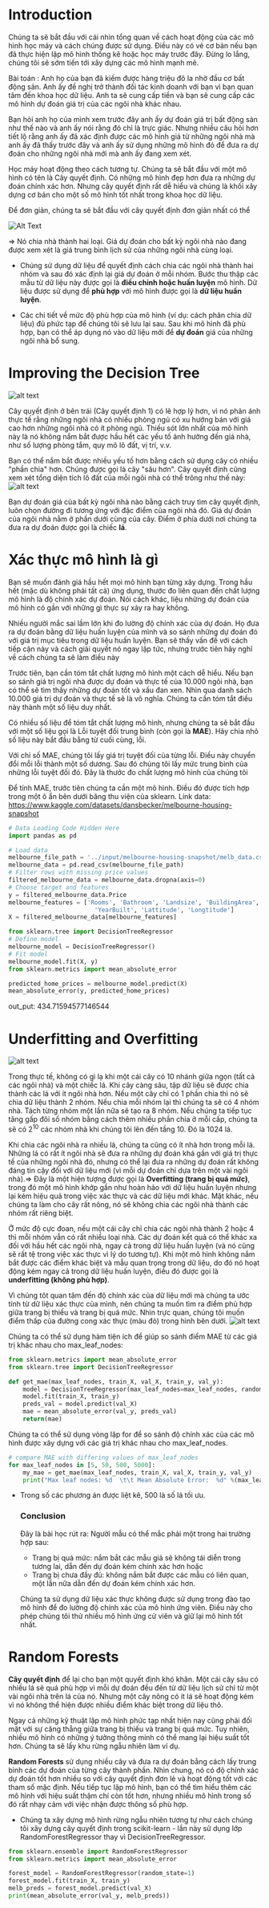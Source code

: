 # Introduction
Chúng ta sẽ bắt đầu với cái nhìn tổng quan về cách hoạt động của các mô hình học máy và cách chúng được sử dụng. Điều này có vẻ cơ bản nếu bạn đã thực hiện lập mô hình thống kê hoặc học máy trước đây. Đừng lo lắng, chúng tôi sẽ sớm tiến tới xây dựng các mô hình mạnh mẽ.

Bài toán : Anh họ của bạn đã kiếm được hàng triệu đô la nhờ đầu cơ bất động sản. Anh ấy đề nghị trở thành đối tác kinh doanh với bạn vì bạn quan tâm đến khoa học dữ liệu. Anh ta sẽ cung cấp tiền và bạn sẽ cung cấp các mô hình dự đoán giá trị của các ngôi nhà khác nhau.

Bạn hỏi anh họ của mình xem trước đây anh ấy dự đoán giá trị bất động sản như thế nào và anh ấy nói rằng đó chỉ là trực giác. Nhưng nhiều câu hỏi hơn tiết lộ rằng anh ấy đã xác định được các mô hình giá từ những ngôi nhà mà anh ấy đã thấy trước đây và anh ấy sử dụng những mô hình đó để đưa ra dự đoán cho những ngôi nhà mới mà anh ấy đang xem xét.

Học máy hoạt động theo cách tương tự. Chúng ta sẽ bắt đầu với một mô hình có tên là Cây quyết định. Có những mô hình đẹp hơn đưa ra những dự đoán chính xác hơn. Nhưng cây quyết định rất dễ hiểu và chúng là khối xây dựng cơ bản cho một số mô hình tốt nhất trong khoa học dữ liệu. 

Để đơn giản, chúng ta sẽ bắt đầu với cây quyết định đơn giản nhất có thể

![Alt Text](https://storage.googleapis.com/kaggle-media/learn/images/7tsb5b1.png)

=> Nó chia nhà thành hai loại. Giá dự đoán cho bất kỳ ngôi nhà nào đang được xem xét là giá trung bình lịch sử của những ngôi nhà cùng loại.

- Chúng sử dụng dữ liệu để quyết định cách chia các ngôi nhà thành hai nhóm và sau đó xác định lại giá dự đoán ở mỗi nhóm. Bước thu thập các mẫu từ dữ liệu này được gọi là **điều chỉnh hoặc huấn luyện** mô hình. Dữ liệu được sử dụng để **phù hợp** với mô hình được gọi là **dữ liệu huấn luyện**.

- Các chi tiết về mức độ phù hợp của mô hình (ví dụ: cách phân chia dữ liệu) đủ phức tạp để chúng tôi sẽ lưu lại sau. Sau khi mô hình đã phù hợp, bạn có thể áp dụng nó vào dữ liệu mới để **dự đoán** giá của những ngôi nhà bổ sung.
# Improving the Decision Tree
![alt text](https://storage.googleapis.com/kaggle-media/learn/images/prAjgku.png)   

Cây quyết định ở bên trái (Cây quyết định 1) có lẽ hợp lý hơn, vì nó phản ánh thực tế rằng những ngôi nhà có nhiều phòng ngủ có xu hướng bán với giá cao hơn những ngôi nhà có ít phòng ngủ. Thiếu sót lớn nhất của mô hình này là nó không nắm bắt được hầu hết các yếu tố ảnh hưởng đến giá nhà, như số lượng phòng tắm, quy mô lô đất, vị trí, v.v.

Bạn có thể nắm bắt được nhiều yếu tố hơn bằng cách sử dụng cây có nhiều "phần chia" hơn. Chúng được gọi là cây "sâu hơn". Cây quyết định cũng xem xét tổng diện tích lô đất của mỗi ngôi nhà có thể trông như thế này:
![alt text](https://storage.googleapis.com/kaggle-media/learn/images/R3ywQsR.png)

Bạn dự đoán giá của bất kỳ ngôi nhà nào bằng cách truy tìm cây quyết định, luôn chọn đường đi tương ứng với đặc điểm của ngôi nhà đó. Giá dự đoán của ngôi nhà nằm ở phần dưới cùng của cây. Điểm ở phía dưới nơi chúng ta đưa ra dự đoán được gọi là chiếc **lá**.
# Xác thực mô hình là gì
Bạn sẽ muốn đánh giá hầu hết mọi mô hình bạn từng xây dựng. Trong hầu hết (mặc dù không phải tất cả) ứng dụng, thước đo liên quan đến chất lượng mô hình là độ chính xác dự đoán. Nói cách khác, liệu những dự đoán của mô hình có gần với những gì thực sự xảy ra hay không.

Nhiều người mắc sai lầm lớn khi đo lường độ chính xác của dự đoán. Họ đưa ra dự đoán bằng dữ liệu huấn luyện của mình và so sánh những dự đoán đó với giá trị mục tiêu trong dữ liệu huấn luyện. Bạn sẽ thấy vấn đề với cách tiếp cận này và cách giải quyết nó ngay lập tức, nhưng trước tiên hãy nghĩ về cách chúng ta sẽ làm điều này

Trước tiên, bạn cần tóm tắt chất lượng mô hình một cách dễ hiểu. Nếu bạn so sánh giá trị ngôi nhà được dự đoán và thực tế của 10.000 ngôi nhà, bạn có thể sẽ tìm thấy những dự đoán tốt và xấu đan xen. Nhìn qua danh sách 10.000 giá trị dự đoán và thực tế sẽ là vô nghĩa. Chúng ta cần tóm tắt điều này thành một số liệu duy nhất.

Có nhiều số liệu để tóm tắt chất lượng mô hình, nhưng chúng ta sẽ bắt đầu với một số liệu gọi là Lỗi tuyệt đối trung bình (còn gọi là **MAE**). Hãy chia nhỏ số liệu này bắt đầu bằng từ cuối cùng, lỗi.

Với chỉ số MAE, chúng tôi lấy giá trị tuyệt đối của từng lỗi. Điều này chuyển đổi mỗi lỗi thành một số dương. Sau đó chúng tôi lấy mức trung bình của những lỗi tuyệt đối đó. Đây là thước đo chất lượng mô hình của chúng tôi

Để tính MAE, trước tiên chúng ta cần một mô hình. Điều đó được tích hợp trong một ô ẩn bên dưới băng thu viện của sklearn.
Link data: <https://www.kaggle.com/datasets/dansbecker/melbourne-housing-snapshot>
```python
# Data Loading Code Hidden Here
import pandas as pd

# Load data
melbourne_file_path = '../input/melbourne-housing-snapshot/melb_data.csv'
melbourne_data = pd.read_csv(melbourne_file_path) 
# Filter rows with missing price values
filtered_melbourne_data = melbourne_data.dropna(axis=0)
# Choose target and features
y = filtered_melbourne_data.Price
melbourne_features = ['Rooms', 'Bathroom', 'Landsize', 'BuildingArea', 
                        'YearBuilt', 'Lattitude', 'Longtitude']
X = filtered_melbourne_data[melbourne_features]
```
```python
from sklearn.tree import DecisionTreeRegressor
# Define model
melbourne_model = DecisionTreeRegressor()
# Fit model
melbourne_model.fit(X, y)
from sklearn.metrics import mean_absolute_error

predicted_home_prices = melbourne_model.predict(X)
mean_absolute_error(y, predicted_home_prices)
```
out_put: 434.71594577146544
# Underfitting and Overfitting
![alt text](https://storage.googleapis.com/kaggle-media/learn/images/R3ywQsR.png)

Trong thực tế, không có gì lạ khi một cái cây có 10 nhánh giữa ngọn (tất cả các ngôi nhà) và một chiếc lá. Khi cây càng sâu, tập dữ liệu sẽ được chia thành các lá với ít ngôi nhà hơn. Nếu một cây chỉ có 1 phần chia thì nó sẽ chia dữ liệu thành 2 nhóm. Nếu chia mỗi nhóm lại thì chúng ta sẽ có 4 nhóm nhà. Tách từng nhóm một lần nữa sẽ tạo ra 8 nhóm. Nếu chúng ta tiếp tục tăng gấp đôi số nhóm bằng cách thêm nhiều phần chia ở mỗi cấp, chúng ta sẽ có $2^{10}$ các nhóm nhà khi chúng tôi lên đến tầng 10. Đó là 1024 lá.

Khi chia các ngôi nhà ra nhiều lá, chúng ta cũng có ít nhà hơn trong mỗi lá. Những lá có rất ít ngôi nhà sẽ đưa ra những dự đoán khá gần với giá trị thực tế của những ngôi nhà đó, nhưng có thể lại đưa ra những dự đoán rất không đáng tin cậy đối với dữ liệu mới (vì mỗi dự đoán chỉ dựa trên một vài ngôi nhà).=> Đây là một hiện tượng được gọi là **Overfitting (trang bị quá mức)**, trong đó một mô hình khớp gần như hoàn hảo với dữ liệu huấn luyện nhưng lại kém hiệu quả trong việc xác thực và các dữ liệu mới khác. Mặt khác, nếu chúng ta làm cho cây rất nông, nó sẽ không chia các ngôi nhà thành các nhóm rất riêng biệt.

Ở mức độ cực đoan, nếu một cái cây chỉ chia các ngôi nhà thành 2 hoặc 4 thì mỗi nhóm vẫn có rất nhiều loại nhà. Các dự đoán kết quả có thể khác xa đối với hầu hết các ngôi nhà, ngay cả trong dữ liệu huấn luyện (và nó cũng sẽ rất tệ trong việc xác thực vì lý do tương tự). Khi một mô hình không nắm bắt được các điểm khác biệt và mẫu quan trọng trong dữ liệu, do đó nó hoạt động kém ngay cả trong dữ liệu huấn luyện, điều đó được gọi là **underfitting (không phù hợp)**.

Vì chúng tôt quan tâm đến độ chính xác của dữ liệu mới mà chúng ta ước tính từ dữ liệu xác thực của mình, nên chúng ta muốn tìm ra điểm phù hợp giữa trang bị thiếu và trang bị quá mức. Nhìn trực quan, chúng tôi muốn điểm thấp của đường cong xác thực (màu đỏ) trong hình bên dưới. 
![alt text](https://storage.googleapis.com/kaggle-media/learn/images/AXSEOfI.png)

Chúng ta có thể sử dụng hàm tiện ích để giúp so sánh điểm MAE từ các giá trị khác nhau cho max_leaf_nodes:
```python
from sklearn.metrics import mean_absolute_error
from sklearn.tree import DecisionTreeRegressor

def get_mae(max_leaf_nodes, train_X, val_X, train_y, val_y):
    model = DecisionTreeRegressor(max_leaf_nodes=max_leaf_nodes, random_state=0)
    model.fit(train_X, train_y)
    preds_val = model.predict(val_X)
    mae = mean_absolute_error(val_y, preds_val)
    return(mae)
```
Chúng ta có thể sử dụng vòng lặp for để so sánh độ chính xác của các mô hình được xây dựng với các giá trị khác nhau cho max_leaf_nodes.
```python
# compare MAE with differing values of max_leaf_nodes
for max_leaf_nodes in [5, 50, 500, 5000]:
    my_mae = get_mae(max_leaf_nodes, train_X, val_X, train_y, val_y)
    print("Max leaf nodes: %d  \t\t Mean Absolute Error:  %d" %(max_leaf_nodes, my_mae))
```
- Trong số các phương án được liệt kê, 500 là số lá tối ưu.
   ### Conclusion
    Đây là bài học rút ra: Người mẫu có thể mắc phải một trong hai trường hợp sau:

    - Trang bị quá mức: nắm bắt các mẫu giả sẽ không tái diễn trong tương lai, dẫn đến dự đoán kém chính xác hơn hoặc
    - Trang bị chưa đầy đủ: không nắm bắt được các mẫu có liên quan, một lần nữa dẫn đến dự đoán kém chính xác hơn.
    
    Chúng ta sử dụng dữ liệu xác thực không được sử dụng trong đào tạo mô hình để đo lường độ chính xác của mô hình ứng viên. Điều này cho phép chúng tôi thử nhiều mô hình ứng cử viên và giữ lại mô hình tốt nhất.
# Random Forests
**Cây quyết định** để lại cho bạn một quyết định khó khăn. Một cái cây sâu có nhiều lá sẽ quá phù hợp vì mỗi dự đoán đều đến từ dữ liệu lịch sử chỉ từ một vài ngôi nhà trên lá của nó. Nhưng một cây nông có ít lá sẽ hoạt động kém vì nó không thể hiện được nhiều điểm khác biệt trong dữ liệu thô.

Ngay cả những kỹ thuật lập mô hình phức tạp nhất hiện nay cũng phải đối mặt với sự căng thẳng giữa trang bị thiếu và trang bị quá mức. Tuy nhiên, nhiều mô hình có những ý tưởng thông minh có thể mang lại hiệu suất tốt hơn. Chúng ta sẽ lấy khu rừng ngẫu nhiên làm ví dụ.

**Random Forests** sử dụng nhiều cây và đưa ra dự đoán bằng cách lấy trung bình các dự đoán của từng cây thành phần. Nhìn chung, nó có độ chính xác dự đoán tốt hơn nhiều so với cây quyết định đơn lẻ và hoạt động tốt với các tham số mặc định. Nếu tiếp tục lập mô hình, bạn có thể tìm hiểu thêm các mô hình với hiệu suất thậm chí còn tốt hơn, nhưng nhiều mô hình trong số đó rất nhạy cảm với việc nhận được thông số phù hợp.
- Chúng ta xây dựng mô hình rừng ngẫu nhiên tương tự như cách chúng tôi xây dựng cây quyết định trong scikit-learn - lần này sử dụng lớp RandomForestRegressor thay vì DecisionTreeRegressor.
```python
from sklearn.ensemble import RandomForestRegressor
from sklearn.metrics import mean_absolute_error

forest_model = RandomForestRegressor(random_state=1)
forest_model.fit(train_X, train_y)
melb_preds = forest_model.predict(val_X)
print(mean_absolute_error(val_y, melb_preds))
```
